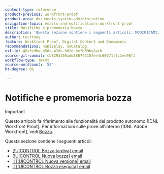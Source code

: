 ```yaml
---
content-type: reference
product-previous: workfront-proof
product-area: documents;system-administration
navigation-topic: emails-and-notifications-workfront-proof
title: Notifiche e promemoria bozza
description: 'Questa sezione contiene i seguenti articoli: MODIFICAMI.'
author: Courtney
feature: Workfront Proof, Digital Content and Documents
recommendations: noDisplay, noCatalog
exl-id: 48afedba-b58a-42db-b0fe-befb09ba8acb
source-git-commit: cb8293350add186743157ee4c60671f7c1ee96f1
workflow-type: tm+mt
source-wordcount: '52'
ht-degree: 0%

---
```


# Notifiche e promemoria bozza

>[!IMPORTANT]
>
>Questo articolo fa riferimento alle funzionalità del prodotto autonomo [!DNL Workfront Proof]. Per informazioni sulle prove all&#39;interno [!DNL Adobe Workfront], vedi [Bozza](../../../review-and-approve-work/proofing/proofing.md).

Questa sezione contiene i seguenti articoli:

* [[!UICONTROL Bozza tardiva] email](../../../workfront-proof/wp-emailsntfctns/proof-notifications-and-reminders/late-proof-email.md)
* [[!UICONTROL Nuova bozza] email](../../../workfront-proof/wp-emailsntfctns/proof-notifications-and-reminders/new-proof-email.md)
* [Il [!UICONTROL Nuova versione] email](../../../workfront-proof/wp-emailsntfctns/proof-notifications-and-reminders/new-version-email.md)
* [Il [!UICONTROL Bozza eseguita] email](../../../workfront-proof/wp-emailsntfctns/proof-notifications-and-reminders/proof-made-email.md)
